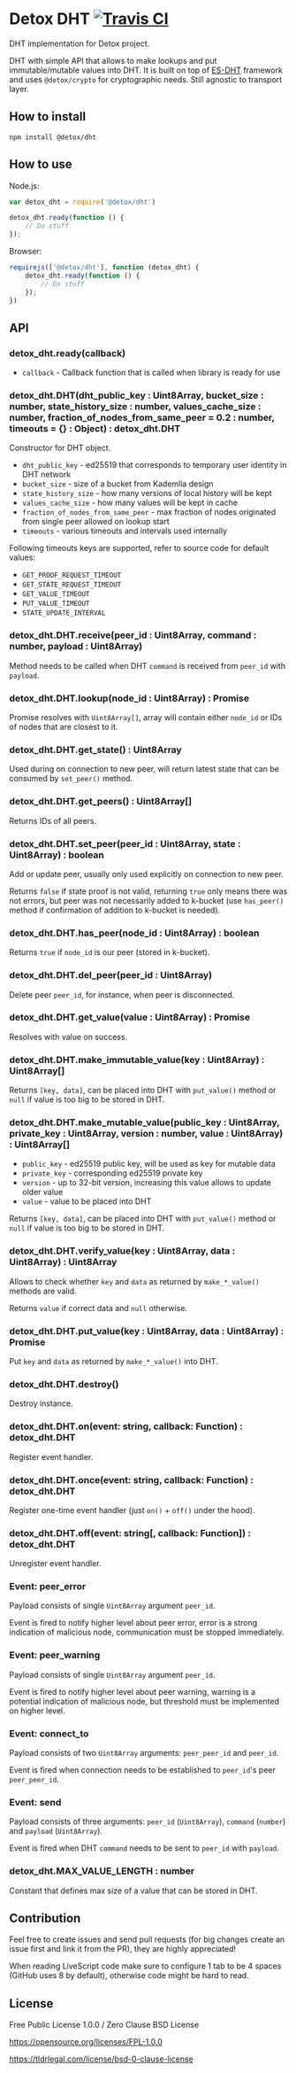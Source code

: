 # Detox DHT [![Travis CI](https://img.shields.io/travis/Detox/dht/next.svg?label=Travis%20CI)](https://travis-ci.org/Detox/dht)
DHT implementation for Detox project.

DHT with simple API that allows to make lookups and put immutable/mutable values into DHT.
It is built on top of [ES-DHT](https://github.com/nazar-pc/es-dht) framework and uses `@detox/crypto` for cryptographic needs.
Still agnostic to transport layer.

## How to install
```
npm install @detox/dht
```

## How to use
Node.js:
```javascript
var detox_dht = require('@detox/dht')

detox_dht.ready(function () {
    // Do stuff
});
```
Browser:
```javascript
requirejs(['@detox/dht'], function (detox_dht) {
    detox_dht.ready(function () {
        // Do stuff
    });
})
```

## API
### detox_dht.ready(callback)
* `callback` - Callback function that is called when library is ready for use

### detox_dht.DHT(dht_public_key : Uint8Array, bucket_size : number, state_history_size : number, values_cache_size : number, fraction_of_nodes_from_same_peer = 0.2 : number, timeouts = {} : Object) : detox_dht.DHT
Constructor for DHT object.

* `dht_public_key` - ed25519 that corresponds to temporary user identity in DHT network
* `bucket_size` - size of a bucket from Kademlia design
* `state_history_size` - how many versions of local history will be kept
* `values_cache_size` - how many values will be kept in cache
* `fraction_of_nodes_from_same_peer` - max fraction of nodes originated from single peer allowed on lookup start
* `timeouts` - various timeouts and intervals used internally

Following timeouts keys are supported, refer to source code for default values:
* `GET_PROOF_REQUEST_TIMEOUT`
* `GET_STATE_REQUEST_TIMEOUT`
* `GET_VALUE_TIMEOUT`
* `PUT_VALUE_TIMEOUT`
* `STATE_UPDATE_INTERVAL`

### detox_dht.DHT.receive(peer_id : Uint8Array, command : number, payload : Uint8Array)
Method needs to be called when DHT `command` is received from `peer_id` with `payload`.

### detox_dht.DHT.lookup(node_id : Uint8Array) : Promise
Promise resolves with `Uint8Array[]`, array will contain either `node_id` or IDs of nodes that are closest to it.

### detox_dht.DHT.get_state() : Uint8Array
Used during on connection to new peer, will return latest state that can be consumed by `set_peer()` method.

### detox_dht.DHT.get_peers() : Uint8Array[]
Returns IDs of all peers.

### detox_dht.DHT.set_peer(peer_id : Uint8Array, state : Uint8Array) : boolean
Add or update peer, usually only used explicitly on connection to new peer.

Returns `false` if state proof is not valid, returning `true` only means there was not errors, but peer was not necessarily added to k-bucket (use `has_peer()` method if confirmation of addition to k-bucket is needed).

### detox_dht.DHT.has_peer(node_id : Uint8Array) : boolean
Returns `true` if `node_id` is our peer (stored in k-bucket).

### detox_dht.DHT.del_peer(peer_id : Uint8Array)
Delete peer `peer_id`, for instance, when peer is disconnected.

### detox_dht.DHT.get_value(value : Uint8Array) : Promise
Resolves with value on success.

### detox_dht.DHT.make_immutable_value(key : Uint8Array) : Uint8Array[]
Returns `[key, data]`, can be placed into DHT with `put_value()` method or `null` if value is too big to be stored in DHT.

### detox_dht.DHT.make_mutable_value(public_key : Uint8Array, private_key : Uint8Array, version : number, value : Uint8Array) : Uint8Array[]
* `public_key` - ed25519 public key, will be used as key for mutable data
* `private_key` - corresponding ed25519 private key
* `version` - up to 32-bit version, increasing this value allows to update older value
* `value` - value to be placed into DHT

Returns `[key, data]`, can be placed into DHT with `put_value()` method or `null` if value is too big to be stored in DHT.

### detox_dht.DHT.verify_value(key : Uint8Array, data : Uint8Array) : Uint8Array
Allows to check whether `key` and `data` as returned by `make_*_value()` methods are valid.

Returns `value` if correct data and `null` otherwise.

### detox_dht.DHT.put_value(key : Uint8Array, data : Uint8Array) : Promise
Put `key` and `data` as returned by `make_*_value()` into DHT.

### detox_dht.DHT.destroy()
Destroy instance.

### detox_dht.DHT.on(event: string, callback: Function) : detox_dht.DHT
Register event handler.

### detox_dht.DHT.once(event: string, callback: Function) : detox_dht.DHT
Register one-time event handler (just `on()` + `off()` under the hood).

### detox_dht.DHT.off(event: string[, callback: Function]) : detox_dht.DHT
Unregister event handler.

### Event: peer_error
Payload consists of single `Uint8Array` argument `peer_id`.

Event is fired to notify higher level about peer error, error is a strong indication of malicious node, communication must be stopped immediately.

### Event: peer_warning
Payload consists of single `Uint8Array` argument `peer_id`.

Event is fired to notify higher level about peer warning, warning is a potential indication of malicious node, but threshold must be implemented on higher level.

### Event: connect_to
Payload consists of two `Uint8Array` arguments: `peer_peer_id` and `peer_id`.

Event is fired when connection needs to be established to `peer_id`'s peer `peer_peer_id`.

### Event: send
Payload consists of three arguments: `peer_id` (`Uint8Array`), `command` (`number`) and `payload` (`Uint8Array`).

Event is fired when DHT `command` needs to be sent to `peer_id` with `payload`.

### detox_dht.MAX_VALUE_LENGTH : number
Constant that defines max size of a value that can be stored in DHT.

## Contribution
Feel free to create issues and send pull requests (for big changes create an issue first and link it from the PR), they are highly appreciated!

When reading LiveScript code make sure to configure 1 tab to be 4 spaces (GitHub uses 8 by default), otherwise code might be hard to read.

## License
Free Public License 1.0.0 / Zero Clause BSD License

https://opensource.org/licenses/FPL-1.0.0

https://tldrlegal.com/license/bsd-0-clause-license
